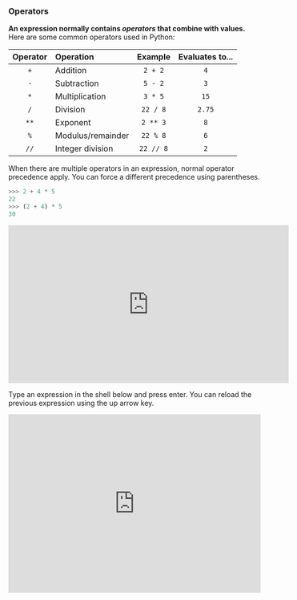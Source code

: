 ### Operators

**An expression normally contains _operators_ that combine with values.** Here are some common operators used in Python:

Operator | Operation         | Example   | Evaluates to...
:------: | :---------------- | :-------: | :--------------:
`+`      | Addition          | `2 + 2`   | `4`
`-`      | Subtraction       | `5 - 2`   | `3`
`*`      | Multiplication    | `3 * 5`   | `15`
`/`      | Division          | `22 / 8`  | `2.75`
`**`     | Exponent          | `2 ** 3`  | `8`
`%`      | Modulus/remainder | `22 % 8`  | `6`
`//`     | Integer division  | `22 // 8` | `2`

When there are multiple operators in an expression, normal operator precedence apply. You can force a different precedence using parentheses.

```python
>>> 2 + 4 * 5
22
>>> (2 + 4) * 5
30
```
<panel type="seamless" header="%%{{ icon_video }} Operators%%">

<iframe width="560" height="315" src="https://www.youtube.com/embed/7qHMXu99d88?rel=0&showinfo=0&start=128&end=316&version=3" frameborder="0" allowfullscreen></iframe>

</panel>

<panel type="seamless" header="%%{{ icon_try }} Try some expressions using an online interactive shell%%">

Type an expression in the shell below and press enter. You can reload the previous expression using the up arrow key.

<iframe src="https://trinket.io/embed/python3/7b27e216a7?toggleCode=true&amp;runOption=console&start=result&runMode=console" width="100%" height="356" frameborder="0" marginwidth="0" marginheight="0" allowfullscreen></iframe>

</panel>